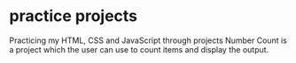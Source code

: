 # practice projects
 Practicing my HTML, CSS and JavaScript through projects
Number Count is a project which the user can use to count items and display the output.
